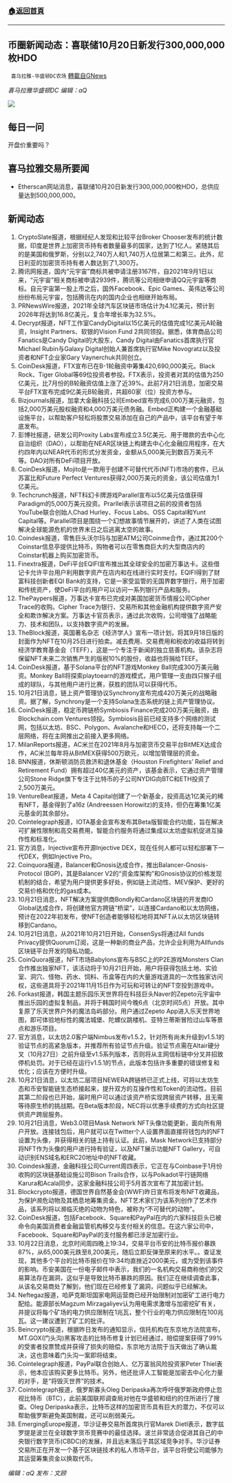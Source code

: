 ###  [:house:返回首頁](https://github.com/ourhimalayas/txt)
---


## 币圈新闻动态：喜联储10月20日新发行300,000,000枚HDO
` 喜马拉雅-华盛顿DC农场` [轉載自GNews](https://gnews.org/zh-hans/1610422/)

*喜马拉雅华盛顿DC 编辑：aQ*

![](http://himalayawashingtondc.org/wp-content/uploads/2021/07/ScreenShot-2021-07-31-at-16.20.22@2x.png)



## 每日一问





开盘价重要吗？





## 喜马拉雅交易所要闻





- Etherscan网站消息，喜联储10月20日新发行300,000,000枚HDO，总供应量达到500,000,000。






## 新闻动态





1. CryptoSlate报道，根据经纪人发现和比较平台Broker Chooser发布的统计数据，印度是世界上加密货币持有者数量最多的国家，达到了1亿人。紧随其后的是美国和俄罗斯，分别以2,740万人和1,740万人位居第二和第三。此外，尼日利亚的加密货币持有者人数达到了1,300万。
2. 腾讯网报道，国内“元宇宙”商标共被申请注册3167件，自2021年9月1日以来，“元宇宙”相关商标被申请2939件，腾讯等公司相继申请QQ元宇宙等商标。自元宇宙第一股上市之后，国外Facebook、Epic Games、英伟达等公司纷纷布局元宇宙，包括腾讯在内的国内企业也相继开始布局。
3. PRNewsWire报道，2021年全球汽车区块链市场估计为4.1亿美元，预计到2026年将达到16.8亿美元，复合年增长率为32.5%。
4. Decrypt报道，NFT工作室CandyDigital以15亿美元的估值完成1亿美元A轮融资，Insight Partners、软银的Vision Fund 2共同领投。据悉，体育商品公司Fanatics是Candy Digital的大股东，Candy Digital由Fanatics首席执行官Michael Rubin与Galaxy Digital创始人兼首席执行官Mike Novogratz以及投资者和NFT企业家Gary Vaynerchuk共同创立。
5. CoinDesk报道，FTX宣布已在B-1轮融资中筹集420,690,000美元。Black Rock、Tiger Global等69位投资者参投。FTX表示，投资者对其的估值为250亿美元，比7月份的B轮融资估值上涨了近39%。此前7月21日消息，加密交易平台FTX宣布完成9亿美元B轮融资，共超60家（位）投资方参与。
6. Bizjournals报道，加拿大金融科技公司Embed宣布完成6,000万美元融资，包括2,000万美元股权融资和4,000万美元债务融。Embed正构建一个金融基础设施平台，以帮助客户轻松将股票交易添加在自己的产品中，该平台有望于年底发布。
7. 彭博社报道，研发公司Proxity Labs宣布成立3.5亿美元、用于赠款的去中心化自治组织（DAO），以帮助在NEAR区块链上构建去中心化金融应用程序，在大约四年内以NEAR代币的形式分发资金，金额从5,000美元到数百万美元不等。DAO对所有DeFi项目开放。
8. CoinDesk报道，Mojito是一款用于创建不可替代代币(NFT)市场的套件，已从苏富比和Future Perfect Ventures获得2,000万美元的资金，该公司估值为1亿美元。
9. Techcrunch报道，NFT科幻卡牌游戏Parallel宣布以5亿美元估值获得Paradigm的5,000万美元投资。Prarllel表示该项目之前的投资者包括YouTube联合创始人Chad Hurley、Focus Labs、OSS Capital和Yunt Capital等。Parallel项目是围绕一个幻想故事情节展开的，讲述了人类在试图解决全球能源危机的世界末日之后逃离太空的故事。
10. Coindesk报道，零售巨头沃尔玛与加密ATM公司Coinme合作，通过其200个Coinstar信息亭提供比特币，购物者可以在零售商巨大的大型商店内的Coinstar机器上购买加密货币。
11. Finextra报道，DeFi平台EQIFI宣布推出其全球安全的加密万事达卡。这些借记卡允许平台用户利用数字资产在店内和在线进行实时支付。EQIFI得到了财富科技创新者EQI Bank的支持，它是一家受监管的无国界数字银行，用于加密和传统资产，使DeFi平台的用户可以访问一系列银行产品和服务。
12. ThePaypers报道，万事达卡宣布已完成对美国加密货币情报公司Cipher Trace的收购。Cipher Trace为银行、交易所和其他金融机构提供数字资产安全和欺诈解决方案。万事达卡官员表示，通过此次收购，公司增强了战略能力、技术和团队，以支持数字资产的发展。
13. TheBlock报道，英国著名杂志《经济学人》宣布一项计划，将其9月18日版的封面作为NFT在10月25日进行拍卖。减去费用、交易费用和税收的收益将转到经济学教育基金会（TEFF），这是一个专注于新闻的独立慈善机构。该杂志将保留NFT未来二次销售产生的版税10%的股份，收益也将捐给TEEF。
14. CoinDesk报道，基于Solana平台的NFT游戏Monkey Ball完成300万美元融资。Monkey Ball将探索playtoearn的游戏模式，用户管理一支由四只猴子组成的球队，与其他用户进行比赛，获胜的团队可以获得代币。
15. 10月21日消息，链上资产管理协议Synchrony宣布完成420万美元的战略融资。据了解，Synchrony是一个支持Solana生态系统的链上资产管理协议。
16. CoinDesk报道，稳定币跨链桥Symbiosis Finance完成200万美元融资，由Blockchain.com Ventures领投。Symbiosis目前已经支持多个网络的测试网，包括以太坊、BSC、Polygon、Avalanche和HECO，还将支持每一个二层网络，将在主网推出之前接入更多网络。
17. MilanReports报道，AC米兰在2021年8月与加密货币交易平台BitMEX达成合作，AC米兰每年将从BitMEX获得500万欧元，以增加管理层的资金。
18. BNN报道，休斯顿消防员救济和退休基金（Houston Firefighters’ Relief and Retirement Fund）拥有超过40亿美元的资产，该基金表示，它通过资产管理公司Stone Ridge旗下专注于比特币的子公司NYDIG向BTC和ETH投资了2,500万美元。
19. VentureBeat报道，Meta 4 Capital创建了一个新基金，投资高达1亿美元的稀有NFT，基金得到了a16z (Andreessen Horowitz)的支持，但仍在筹集1亿美元基金的其余部分。
20. Cointelegraph报道，IOTA基金会宣布发布其Beta版智能合约功能，旨在解决可扩展性限制和高交易费用，智能合约服务将通过集成以太坊虚拟机促进互操作性和标准化。
21. 官方消息，Injective宣布开源Injective DEX，现在任何人都可以轻松部署下一代DEX，例如Injective Pro。
22. Coinquora报道，Balancer和Gnosis达成合作，推出Balancer-Gnosis-Protocol (BGP)，其是Balancer V2的“资金库架构”和Gnosis协议的价格发现机制的结合，希望为用户提供更多好处，例如链上流动性、MEV保护、更好的交易价格和优化的gas成本。
23. 10月21日消息，NFT解决方案提供商Bondly和Cardano区块链的开发商IO Global达成合作，将创建他官方跨链“桥梁”，以连接Cardano和以太坊网络，预计在2022年初发布，使NFT创造者能够轻松地将其NFT从以太坊区块链转移到Cardano。
24. 10月21日消息，从2021年10月21日开始，ConsenSys将通过All funds Privacy提供Quorum订阅，这是一种新的商业产品，允许企业利用为Allfunds区块链平台开发的隐私功能。
25. CoinQuora报道，NFT市场Babylons宣布与BSC上的P2E游戏Monsters Clan合作推出独家NFT，该活动将于10月21日开始，用户将获得包括土地、实验室、洞穴、怪物、药水、饲料、币盒等在内的大量游戏道具的一次性独家访问权，这些道具将于2021年11月15日作为可玩和可转让的NFT空投到游戏中。
26. Forkast报道，韩国主题乐园乐天世界将在科技巨头Naver的Zepeto元宇宙中推出乐园的虚拟复制品，并将于韩国时间今晚6点（北京时间5点）开放。其中复原了乐天世界户外的魔法岛屿部分。用户通过Zepeto App进入乐天世界地图，即可体验地标性的魔法城堡、陀螺仪跳楼机、亚特兰蒂斯冒险过山车等景点和游乐项目。
27. 官方消息，以太坊2.0客户端Nimbus发布v1.5.2，针对所有尚未升级到v1.5.1的验证节点的高紧急版本，并推荐所有验证节点升级。验证节点需在Altair硬分叉（10月27日）之前升级至v1.5系列版本，否则将从主网信标链中分叉并招致停机处罚。对于已经在运行v1.5.1的节点，此版本包括许多重要的错误修复和优化；应该在方便时升级。
28. 10月21日消息，以太坊二层项目NEWERA跨链桥已正式上线，可将以太坊生态和币安智能链生态桥接起来，提升双方的互操作性和Token的流动性。目前其第二阶段也已开始，届时用户可以通过该资产桥实现跨层资产转移，且无需等待原生桥的挑战期。在Beta版本阶段，NEC将以优惠手续费的方式向社区提供资产跨层服务。
29. 10月21日消息，Web3.0项目Mask Network NFT头像功能更新，面向所有用户开放。连接钱包后，用户就可以在Twitter个人设置界面直接将钱包内的NFT设置为头像，并获得相关的链上持有认证。此前，Mask Network已支持部分将NFT作为头像的用户进行持有验证，以及NFT展示功能NFT Gallery，可自动识别ENS域名和ERC20地址中的NFT收藏。
30. Coindesk报道，金融科技公司Current周四表示，它正在与Coinbase于1月份收购的区块链基础设施公司Bison Trails合作，以与Polkadot平行链网络Karura和Acala同步。这家金融科技公司于5月首次宣布了其加密计划。
31. Blockcrypto报道，德国世界自然基金会(WWF)昨日宣布将发布NFT收藏品，为保护濒危动物及其栖息地筹集资金。NFT艺术家们为该系列创作了艺术作品，该系列将以濒临灭绝的动物为特色，被称为“不可替代的动物”。
32. CoinDesk报道，包括Facebook、Square和PayPal在内的六家科技巨头已被命令向美国消费者金融监管机构移交与支付相关的信息。在这六家公司中，Facebook、Square和PayPal的支付服务都已涉足加密行业。
33. 10月22日消息，北京时间周四晚上19:34，交易平台币安的比特币报价暴跌87%，从65,000美元跌至8,200美元，随后立即反弹至原来的水平。。查证发现，其他多个平台的比特币报价在19:34均直挫近2000美元，或为受到该事件的影响。币安美国在一份电子邮件中表示，我们的一名机构交易商称他们的交易算法存在漏洞，这似乎是导致比特币暴跌的原因。我们正在继续调查此事，从该名交易商处了解到，他们现在已经修复了漏洞，问题似乎已经解决。
34. Neftegaz报道，哈萨克斯坦国家电网运营商已经开始限制对加密矿工进行电力配给。能源部长Magzum Mirzagaliyev认为用电需求激增与加密挖矿有关，并提议将每个矿场的电力供应限制在1兆瓦，整个行业的电力供应限制在100兆瓦。这一建议遭到了矿工的批评。
35. Beincrypto报道，根据昨日发布的通知显示，信托机构在东京地方法院宣布，MT.GOX(门头沟)黑客攻击的比特币修复计划已经通过，赔偿提案获得了99%的受害者投票赞成并获得了损失的赔偿，东京地方法院于当天做出了确认裁决，这也意味着门头沟一案即将结束。
36. Cointelegraph报道，PayPal联合创始人、亿万富翁风险投资家Peter Thiel表示，他本应该购买更多比特币。另外，他还批评人工智能是加密去中心化力量的对手，是“将毁灭世界”的技术。
37. Cointelegraph报道，俄罗斯寡头Oleg Deripaska再次呼吁俄罗斯政府停止忽视比特币（BTC），此前美国联邦调查局对他在华盛顿和纽约的住所进行了搜查。Oleg Deripaska表示，比特币这样的加密货币具有巨大的潜力，不仅可以帮助俄罗斯避免美国制裁，还可以削弱美元。
38. EmergingEurope报道，华沙证券交易所首席执行官Marek Dietl表示，数字兹罗提是波兰在全球数字货币竞赛中的最佳选择。波兰非常适合促进其自己的中央银行数字货币(CBDC)的发展，并且远未落后于其区域竞争对手。华沙证券交易所正在开发一个基于区块链技术的私人市场平台，该平台将使公司能够为其运营筹集资金以换取代币。





*编辑：aQ
发布：文顾*
